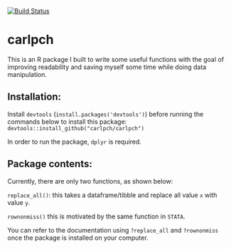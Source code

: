 [![Build Status](https://travis-ci.org/carlpch/carlpch.svg?branch=master)](https://travis-ci.org/carlpch/carlpch)

# carlpch
This is an R package I built to write some useful functions with the goal of improving readability and saving myself some time while doing data manipulation. 

## Installation:
Install `devtools` (`install.packages('devtools')`) before running the commands below to install this package:
`devtools::install_github("carlpch/carlpch")`

In order to run the package, `dplyr` is required.

## Package contents:
Currently, there are only two functions, as shown below: 

`replace_all()`: this takes a dataframe/tibble and replace all value `x` with value `y`.

`rownonmiss()` this is motivated by the same function in `STATA`. 

You can refer to the documentation using `?replace_all` and `?rownonmiss` once the package is installed on your computer.
